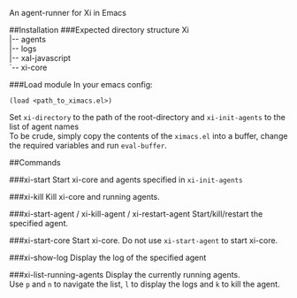 An agent-runner for Xi in Emacs

##Installation
###Expected directory structure
Xi  
|-- agents  
|-- logs  
|-- xal-javascript  
\`-- xi-core  

###Load module
In your emacs config:

    (load <path_to_ximacs.el>)

Set `xi-directory` to the path of the root-directory and `xi-init-agents` to the list of agent names  
To be crude, simply copy the contents of the `ximacs.el` into a buffer, change the required variables and run `eval-buffer`.

##Commands

###xi-start
Start xi-core and agents specified in `xi-init-agents`

###xi-kill
Kill xi-core and running agents.

###xi-start-agent / xi-kill-agent / xi-restart-agent
Start/kill/restart the specified agent.

###xi-start-core
Start xi-core.
Do not use `xi-start-agent` to start xi-core.

###xi-show-log
Display the log of the specified agent

###xi-list-running-agents
Display the currently running agents.  
Use `p` and `n` to navigate the list, `l` to display the logs and `k` to kill the agent.




